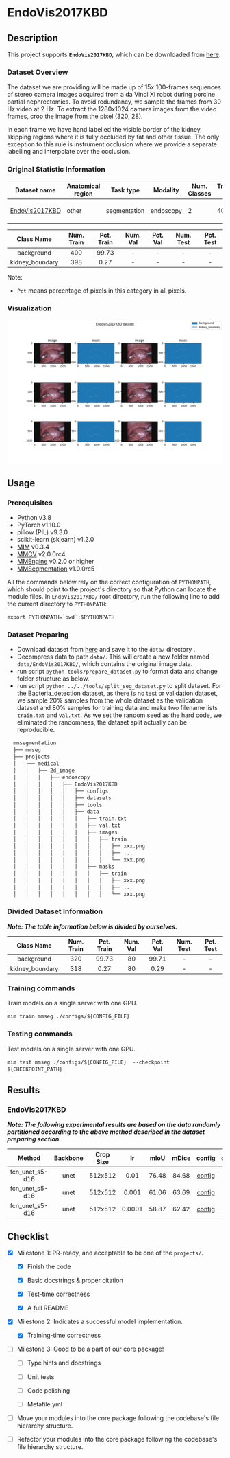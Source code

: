 # EndoVis2017KBD

## Description

This project supports **`EndoVis2017KBD`**, which can be downloaded from [here](https://endovissub2017-kidneyboundarydetection.grand-challenge.org/Downloads/).

### Dataset Overview

The dataset we are providing will be made up of 15x 100-frames sequences of stereo camera images acquired from a da Vinci Xi robot during porcine partial nephrectomies. To avoid redundancy, we sample the frames from 30 Hz video at 2 Hz. To extract the 1280x1024 camera images from the video frames, crop the image from the pixel (320, 28).

In each frame we have hand labelled the visible border of the kidney, skipping regions where it is fully occluded by fat and other tissue. The only exception to this rule is instrument occlusion where we provide a separate labelling and interpolate over the occlusion.

### Original Statistic Information

| Dataset name                                                                                    | Anatomical region | Task type    | Modality  | Num. Classes | Train/Val/Test Images | Train/Val/Test Labeled | Release Date | License                                                         |
| ----------------------------------------------------------------------------------------------- | ----------------- | ------------ | --------- | ------------ | --------------------- | ---------------------- | ------------ | --------------------------------------------------------------- |
| [EndoVis2017KBD](https://endovissub2017-kidneyboundarydetection.grand-challenge.org/Downloads/) | other             | segmentation | endoscopy | 2            | 400/-/-               | yes/-/-                | 2017         | [CC-BY-NC 4.0](https://creativecommons.org/licenses/by-sa/4.0/) |

|   Class Name    | Num. Train | Pct. Train | Num. Val | Pct. Val | Num. Test | Pct. Test |
| :-------------: | :--------: | :--------: | :------: | :------: | :-------: | :-------: |
|   background    |    400     |   99.73    |    -     |    -     |     -     |     -     |
| kidney_boundary |    398     |    0.27    |    -     |    -     |     -     |     -     |

Note:

- `Pct` means percentage of pixels in this category in all pixels.

### Visualization

![bac](https://raw.githubusercontent.com/uni-medical/medical-datasets-visualization/main/2d/semantic_seg/endoscopy/EndoVis2017KBD/EndoVis2017KBD_dataset.png)

## Usage

### Prerequisites

- Python v3.8
- PyTorch v1.10.0
- pillow (PIL) v9.3.0
- scikit-learn (sklearn) v1.2.0
- [MIM](https://github.com/open-mmlab/mim) v0.3.4
- [MMCV](https://github.com/open-mmlab/mmcv) v2.0.0rc4
- [MMEngine](https://github.com/open-mmlab/mmengine) v0.2.0 or higher
- [MMSegmentation](https://github.com/open-mmlab/mmsegmentation) v1.0.0rc5

All the commands below rely on the correct configuration of `PYTHONPATH`, which should point to the project's directory so that Python can locate the module files. In `EndoVis2017KBD/` root directory, run the following line to add the current directory to `PYTHONPATH`:

```shell
export PYTHONPATH=`pwd`:$PYTHONPATH
```

### Dataset Preparing

- Download dataset from [here](https://endovissub2017-kidneyboundarydetection.grand-challenge.org/Downloads/) and save it to the `data/` directory .
- Decompress data to path `data/`. This will create a new folder named `data/EndoVis2017KBD/`, which contains the original image data.
- run script `python tools/prepare_dataset.py` to format data and change folder structure as below.
- run script `python ../../tools/split_seg_dataset.py` to split dataset. For the Bacteria_detection dataset, as there is no test or validation dataset, we sample 20% samples from the whole dataset as the validation dataset and 80% samples for training data and make two filename lists `train.txt` and `val.txt`. As we set the random seed as the hard code, we eliminated the randomness, the dataset split actually can be reproducible.

```none
  mmsegmentation
  ├── mmseg
  ├── projects
  │   ├── medical
  │   │   ├── 2d_image
  │   │   │   ├── endoscopy
  │   │   │   │   ├── EndoVis2017KBD
  │   │   │   │   │   ├── configs
  │   │   │   │   │   ├── datasets
  │   │   │   │   │   ├── tools
  │   │   │   │   │   ├── data
  │   │   │   │   │   │   ├── train.txt
  │   │   │   │   │   │   ├── val.txt
  │   │   │   │   │   │   ├── images
  │   │   │   │   │   │   │   ├── train
  │   │   │   │   |   │   │   │   ├── xxx.png
  │   │   │   │   |   │   │   │   ├── ...
  │   │   │   │   |   │   │   │   └── xxx.png
  │   │   │   │   │   │   ├── masks
  │   │   │   │   │   │   │   ├── train
  │   │   │   │   |   │   │   │   ├── xxx.png
  │   │   │   │   |   │   │   │   ├── ...
  │   │   │   │   |   │   │   │   └── xxx.png
```

### Divided Dataset Information

***Note: The table information below is divided by ourselves.***

|   Class Name    | Num. Train | Pct. Train | Num. Val | Pct. Val | Num. Test | Pct. Test |
| :-------------: | :--------: | :--------: | :------: | :------: | :-------: | :-------: |
|   background    |    320     |   99.73    |    80    |  99.71   |     -     |     -     |
| kidney_boundary |    318     |    0.27    |    80    |   0.29   |     -     |     -     |

### Training commands

Train models on a single server with one GPU.

```shell
mim train mmseg ./configs/${CONFIG_FILE}
```

### Testing commands

Test models on a single server with one GPU.

```shell
mim test mmseg ./configs/${CONFIG_FILE}  --checkpoint ${CHECKPOINT_PATH}
```

<!-- List the results as usually done in other model's README. [Example](https://github.com/open-mmlab/mmsegmentation/tree/dev-1.x/configs/fcn#results-and-models)

You should claim whether this is based on the pre-trained weights, which are converted from the official release; or it's a reproduced result obtained from retraining the model in this project. -->

## Results

### EndoVis2017KBD

***Note: The following experimental results are based on the data randomly partitioned according to the above method described in the dataset preparing section.***

|     Method      | Backbone | Crop Size |   lr   | mIoU  | mDice |                                       config                                        |         download         |
| :-------------: | :------: | :-------: | :----: | :---: | :---: | :---------------------------------------------------------------------------------: | :----------------------: |
| fcn_unet_s5-d16 |   unet   |  512x512  |  0.01  | 76.48 | 84.68 |  [config](./configs/fcn-unet-s5-d16_unet_1xb16-0.01-20k_EndoVis2017KBD-512x512.py)  | [model](<>) \| [log](<>) |
| fcn_unet_s5-d16 |   unet   |  512x512  | 0.001  | 61.06 | 63.69 | [config](./configs/fcn-unet-s5-d16_unet_1xb16-0.001-20k_EndoVis2017KBD-512x512.py)  | [model](<>) \| [log](<>) |
| fcn_unet_s5-d16 |   unet   |  512x512  | 0.0001 | 58.87 | 62.42 | [config](./configs/fcn-unet-s5-d16_unet_1xb16-0.0001-20k_EndoVis2017KBD-512x512.py) | [model](<>) \| [log](<>) |

## Checklist

- [x] Milestone 1: PR-ready, and acceptable to be one of the `projects/`.

  - [x] Finish the code

  - [x] Basic docstrings & proper citation

  - [x] Test-time correctness

  - [x] A full README

- [x] Milestone 2: Indicates a successful model implementation.

  - [x] Training-time correctness

- [ ] Milestone 3: Good to be a part of our core package!

  - [ ] Type hints and docstrings

  - [ ] Unit tests

  - [ ] Code polishing

  - [ ] Metafile.yml

- [ ] Move your modules into the core package following the codebase's file hierarchy structure.

- [ ] Refactor your modules into the core package following the codebase's file hierarchy structure.
